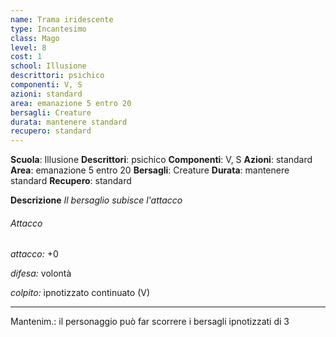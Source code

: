 ```yaml
---
name: Trama iridescente
type: Incantesimo
class: Mago
level: 8
cost: 1
school: Illusione
descrittori: psichico
componenti: V, S
azioni: standard
area: emanazione 5 entro 20
bersagli: Creature
durata: mantenere standard
recupero: standard
---
```

**Scuola**: Illusione
**Descrittori**: psichico
**Componenti**: V, S
**Azioni**: standard
**Area**: emanazione 5 entro 20
**Bersagli**: Creature
**Durata**: mantenere standard
**Recupero**: standard

**Descrizione**
*Il bersaglio subisce l'attacco*

###### Attacco

*attacco:* +0

*difesa:* volontà

*colpito:* ipnotizzato continuato (V)

---

Mantenim.: il personaggio può far scorrere i bersagli ipnotizzati di 3